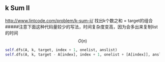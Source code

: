 ## k Sum II
http://www.lintcode.com/problem/k-sum-ii/
找出k个数之和 = target的组合
#####注意下面这种代码量较少的写法，时间复杂度变高，因为会多出来复制list的时间 $$O(n)$$
```py
self.dfs(A, k, target, index + 1, onelist, anslist)
self.dfs(A, k, target - A[index], index + 1, onelist + [A[index]], anslist)
```


